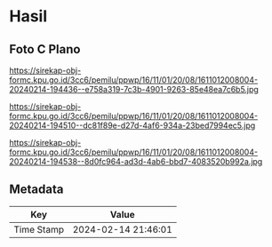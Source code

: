 # Hasil

## Foto C Plano

https://sirekap-obj-formc.kpu.go.id/3cc6/pemilu/ppwp/16/11/01/20/08/1611012008004-20240214-194436--e758a319-7c3b-4901-9263-85e48ea7c6b5.jpg

https://sirekap-obj-formc.kpu.go.id/3cc6/pemilu/ppwp/16/11/01/20/08/1611012008004-20240214-194510--dc81f89e-d27d-4af6-934a-23bed7994ec5.jpg

https://sirekap-obj-formc.kpu.go.id/3cc6/pemilu/ppwp/16/11/01/20/08/1611012008004-20240214-194538--8d0fc964-ad3d-4ab6-bbd7-4083520b992a.jpg


## Metadata

| Key        | Value               |
| ---------- | ------------------- |
| Time Stamp | 2024-02-14 21:46:01 |



